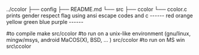 ../ccolor
├── config
├── README.md
└── src
    ├── ccolor
    └── ccolor.c prints gender respect flag using ansi escape codes and c
--*--*--
red
orange
yellow
green
blue
purple
--*--*--

#to compile
make src/ccolor
#to run on a unix-like environment (gnu/linux, mingw/msys, android MaCOS(X), BSD, ... )
src/ccolor
#to run on MS win
src\ccolor

